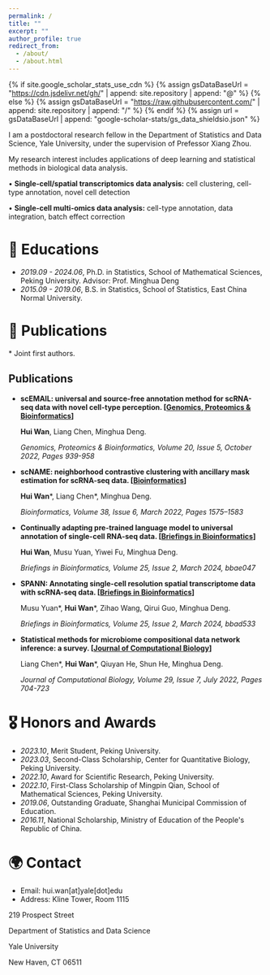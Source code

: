 ```yaml
---
permalink: /
title: ""
excerpt: ""
author_profile: true
redirect_from: 
  - /about/
  - /about.html
---
```


{% if site.google_scholar_stats_use_cdn %}
{% assign gsDataBaseUrl = "https://cdn.jsdelivr.net/gh/" | append: site.repository | append: "@" %}
{% else %}
{% assign gsDataBaseUrl = "https://raw.githubusercontent.com/" | append: site.repository | append: "/" %}
{% endif %}
{% assign url = gsDataBaseUrl | append: "google-scholar-stats/gs_data_shieldsio.json" %}

<span class='anchor' id='about-me'></span>

I am a postdoctoral research fellow in the Department of Statistics and Data Science, Yale University, under the supervision of Prefessor Xiang Zhou.

My research interest includes applications of deep learning and statistical methods in biological data analysis.

• **Single-cell/spatial transcriptomics data analysis:** cell clustering, cell-type annotation, novel cell detection 

• **Single-cell multi-omics data analysis:** cell-type annotation, data integration, batch effect correction

# 📖 Educations
- *2019.09 - 2024.06*, Ph.D. in Statistics, School of Mathematical Sciences, Peking University. Advisor: Prof. Minghua Deng
- *2015.09 - 2019.06*, B.S. in Statistics, School of Statistics, East China Normal University. 

# 📝 Publications 

<!-- <div class='paper-box'><div class='paper-box-image'><div><div class="badge">CVPR 2016</div><img src='images/500x300.png' alt="sym" width="100%"></div></div>
<div class='paper-box-text' markdown="1">

[Deep Residual Learning for Image Recognition](https://openaccess.thecvf.com/content_cvpr_2016/papers/He_Deep_Residual_Learning_CVPR_2016_paper.pdf)

**Kaiming He**, Xiangyu Zhang, Shaoqing Ren, Jian Sun

[**Project**](https://scholar.google.com/citations?view_op=view_citation&hl=zh-CN&user=DhtAFkwAAAAJ&citation_for_view=DhtAFkwAAAAJ:ALROH1vI_8AC) <strong><span class='show_paper_citations' data='DhtAFkwAAAAJ:ALROH1vI_8AC'></span></strong>
- Lorem ipsum dolor sit amet, consectetur adipiscing elit. Vivamus ornare aliquet ipsum, ac tempus justo dapibus sit amet. 
</div>
</div> -->

\* Joint first authors. 

## Publications

- **scEMAIL: universal and source-free annotation method for scRNA-seq data with novel cell-type perception. \[[Genomics, Proteomics & Bioinformatics](https://doi.org/10.1016/j.gpb.2022.12.008)\]**

  **Hui Wan**, Liang Chen, Minghua Deng.
  
  *Genomics, Proteomics & Bioinformatics, Volume 20, Issue 5, October 2022, Pages 939-958*

- **scNAME: neighborhood contrastive clustering with ancillary mask estimation for scRNA-seq data. \[[Bioinformatics](https://doi.org/10.1093/bioinformatics/btac011)\]**

  **Hui Wan**\*, Liang Chen\*, Minghua Deng.

  *Bioinformatics, Volume 38, Issue 6, March 2022, Pages 1575–1583*

- **Continually adapting pre-trained language model to universal annotation of single-cell RNA-seq data. \[[Briefings in Bioinformatics](https://academic.oup.com/bib/article/25/2/bbae047/7611935)\]**

  **Hui Wan**, Musu Yuan, Yiwei Fu, Minghua Deng.
  
  *Briefings in Bioinformatics, Volume 25, Issue 2, March 2024, bbae047*

- **SPANN: Annotating single-cell resolution spatial transcriptome data with scRNA-seq data. \[[Briefings in Bioinformatics](https://academic.oup.com/bib/article/25/2/bbad533/7590316)\]**
  
  Musu Yuan\*, **Hui Wan**\*, Zihao Wang, Qirui Guo, Minghua Deng.
  
  *Briefings in Bioinformatics, Volume 25, Issue 2, March 2024, bbad533*

- **Statistical methods for microbiome compositional data network inference: a survey. \[[Journal of Computational Biology](https://doi.org/10.1089/cmb.2021.0406)\]**

   Liang Chen\*, **Hui Wan**\*, Qiuyan He, Shun He, Minghua Deng.

  *Journal of Computational Biology, Volume 29, Issue 7, July 2022, Pages 704-723*


<!-- - [Lorem ipsum dolor sit amet, consectetur adipiscing elit. Vivamus ornare aliquet ipsum, ac tempus justo dapibus sit amet](https://github.com), A, B, C, **CVPR 2020** -->

# 🎖 Honors and Awards
- *2023.10*, Merit Student, Peking University.
- *2023.03*, Second-Class Scholarship, Center for Quantitative Biology, Peking University.
- *2022.10*, Award for Scientific Research, Peking University.
- *2022.10*, First-Class Scholarship of Mingpin Qian, School of Mathematical Sciences, Peking University.
- *2019.06*, Outstanding Graduate, Shanghai Municipal Commission of Education.
- *2016.11*, National Scholarship, Ministry of Education of the People's Republic of China.


# 🌍 Contact 
- Email: hui.wan[at]yale[dot]edu
- Address:
Kline Tower, Room 1115

219 Prospect Street

Department of Statistics and Data Science

Yale University

New Haven, CT 06511

